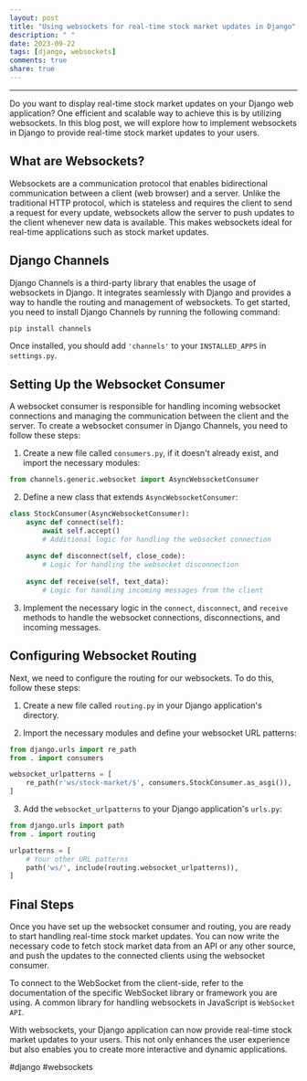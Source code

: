 ```yaml
---
layout: post
title: "Using websockets for real-time stock market updates in Django"
description: " "
date: 2023-09-22
tags: [django, websockets]
comments: true
share: true
---
```


---

Do you want to display real-time stock market updates on your Django web application? One efficient and scalable way to achieve this is by utilizing websockets. In this blog post, we will explore how to implement websockets in Django to provide real-time stock market updates to your users.

## What are Websockets?

Websockets are a communication protocol that enables bidirectional communication between a client (web browser) and a server. Unlike the traditional HTTP protocol, which is stateless and requires the client to send a request for every update, websockets allow the server to push updates to the client whenever new data is available. This makes websockets ideal for real-time applications such as stock market updates.

## Django Channels

Django Channels is a third-party library that enables the usage of websockets in Django. It integrates seamlessly with Django and provides a way to handle the routing and management of websockets. To get started, you need to install Django Channels by running the following command:

```bash
pip install channels
```

Once installed, you should add `'channels'` to your `INSTALLED_APPS` in `settings.py`.

## Setting Up the Websocket Consumer

A websocket consumer is responsible for handling incoming websocket connections and managing the communication between the client and the server. To create a websocket consumer in Django Channels, you need to follow these steps:

1. Create a new file called `consumers.py`, if it doesn't already exist, and import the necessary modules:

```python
from channels.generic.websocket import AsyncWebsocketConsumer
```

2. Define a new class that extends `AsyncWebsocketConsumer`:

```python
class StockConsumer(AsyncWebsocketConsumer):
    async def connect(self):
        await self.accept()
        # Additional logic for handling the websocket connection
    
    async def disconnect(self, close_code):
        # Logic for handling the websocket disconnection
    
    async def receive(self, text_data):
        # Logic for handling incoming messages from the client
```

3. Implement the necessary logic in the `connect`, `disconnect`, and `receive` methods to handle the websocket connections, disconnections, and incoming messages.

## Configuring Websocket Routing

Next, we need to configure the routing for our websockets. To do this, follow these steps:

1. Create a new file called `routing.py` in your Django application's directory.

2. Import the necessary modules and define your websocket URL patterns:

```python
from django.urls import re_path
from . import consumers

websocket_urlpatterns = [
    re_path(r'ws/stock-market/$', consumers.StockConsumer.as_asgi()),
]
```

3. Add the `websocket_urlpatterns` to your Django application's `urls.py`:

```python
from django.urls import path
from . import routing

urlpatterns = [
    # Your other URL patterns
    path('ws/', include(routing.websocket_urlpatterns)),
]
```

## Final Steps

Once you have set up the websocket consumer and routing, you are ready to start handling real-time stock market updates. You can now write the necessary code to fetch stock market data from an API or any other source, and push the updates to the connected clients using the websocket consumer.

To connect to the WebSocket from the client-side, refer to the documentation of the specific WebSocket library or framework you are using. A common library for handling websockets in JavaScript is `WebSocket API`.

With websockets, your Django application can now provide real-time stock market updates to your users. This not only enhances the user experience but also enables you to create more interactive and dynamic applications.

#django #websockets
